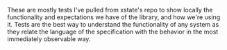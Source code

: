 These are mostly tests I've pulled from xstate's repo to show locally the functionality and expectations we have of the library, and how we're using it. 
Tests are the best way to understand the functionality of any system as they relate the language of the specification with the behavior in the most immediately observable way.
